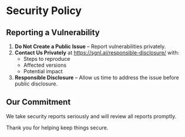 # Security Policy

## Reporting a Vulnerability

1. **Do Not Create a Public Issue** – Report vulnerabilities privately.
2. **Contact Us Privately** at https://sgnl.ai/responsible-disclosure/ with:
   - Steps to reproduce
   - Affected versions
   - Potential impact
3. **Responsible Disclosure** – Allow us time to address the issue before public disclosure.

## Our Commitment

We take security reports seriously and will review all reports promptly.

Thank you for helping keep things secure.

